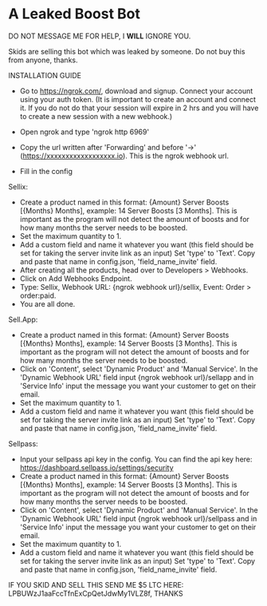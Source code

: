 # A Leaked Boost Bot

DO NOT MESSAGE ME FOR HELP, I **WILL** IGNORE YOU.

Skids are selling this bot which was leaked by someone. Do not buy this from anyone, thanks.


INSTALLATION GUIDE


- Go to https://ngrok.com/, download and signup. Connect your account using your auth token. (It is important to create an account and connect it. If you do not do that your session will expire in 2 hrs and you will have to create a new session with a new webhook.)
- Open ngrok and type 'ngrok http 6969'
- Copy the url written after 'Forwarding' and before '->' (https://xxxxxxxxxxxxxxxxxx.io). This is the ngrok webhook url.

- Fill in the config

Sellix:

- Create a product named in this format: {Amount} Server Boosts [{Months} Months], example: 14 Server Boosts [3 Months]. This is important as the program will not detect the amount of boosts and for how many months the server needs to be boosted.
- Set the maximum quantity to 1.
- Add a custom field and name it whatever you want (this field should be set for taking the server invite link as an input) Set 'type' to 'Text'. Copy and paste that name in config.json, 'field_name_invite' field.
- After creating all the products, head over to Developers > Webhooks.
- Click on Add Webhooks Endpoint.
- Type: Sellix, Webhook URL: {ngrok webhook url}/sellix, Event: Order > order:paid.
- You are all done.


Sell.App:
- Create a product named in this format: {Amount} Server Boosts [{Months} Months], example: 14 Server Boosts [3 Months]. This is important as the program will not detect the amount of boosts and for how many months the server needs to be boosted.
- Click on 'Content', select 'Dynamic Product' and 'Manual Service'. In the 'Dynamic Webhook URL' field input {ngrok webhook url}/sellapp and in 'Service Info' input the message you want your customer to get on their email.
- Set the maximum quantity to 1.
- Add a custom field and name it whatever you want (this field should be set for taking the server invite link as an input) Set 'type' to 'Text'. Copy and paste that name in config.json, 'field_name_invite' field.


Sellpass:
- Input your sellpass api key in the config. You can find the api key here: https://dashboard.sellpass.io/settings/security
- Create a product named in this format: {Amount} Server Boosts [{Months} Months], example: 14 Server Boosts [3 Months]. This is important as the program will not detect the amount of boosts and for how many months the server needs to be boosted.
- Click on 'Content', select 'Dynamic Product' and 'Manual Service'. In the 'Dynamic Webhook URL' field input {ngrok webhook url}/sellpass and in 'Service Info' input the message you want your customer to get on their email.
- Set the maximum quantity to 1.
- Add a custom field and name it whatever you want (this field should be set for taking the server invite link as an input) Set 'type' to 'Text'. Copy and paste that name in config.json, 'field_name_invite' field.


IF YOU SKID AND SELL THIS SEND ME $5 LTC HERE: LPBUWzJ1aaFccTfnExCpQetJdwMy1VLZ8f, THANKS

